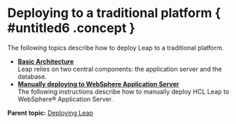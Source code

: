 # Deploying to a traditional platform { #untitled6 .concept }

The following topics describe how to deploy Leap to a traditional platform.

-   **[Basic Architecture](in_basic_architecture.md)**  
Leap relies on two central components: the application server and the database.
-   **[Manually deploying to WebSphere Application Server](in_deploying_was.md)**  
The following instructions describe how to manually deploy HCL Leap to WebSphere® Application Server.

**Parent topic:** [Deploying Leap](in_overview.md)

